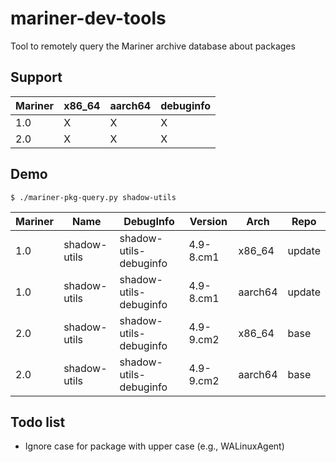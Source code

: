 # mariner-dev-tools
Tool to remotely query the Mariner archive database about packages

## Support
| Mariner   | x86_64 | aarch64 | debuginfo |
| ----------| -------| --------| ----------|
| 1.0       |   X    |    X    |     X     |
| 2.0       |   X    |    X    |     X     |

## Demo
```
$ ./mariner-pkg-query.py shadow-utils
```

| Mariner |     Name     |       DebugInfo        |  Version  |   Arch  |  Repo  |
|---------|--------------|------------------------|-----------|---------|--------|
|   1.0   | shadow-utils | shadow-utils-debuginfo | 4.9-8.cm1 |  x86_64 | update |
|   1.0   | shadow-utils | shadow-utils-debuginfo | 4.9-8.cm1 | aarch64 | update |
|   2.0   | shadow-utils | shadow-utils-debuginfo | 4.9-9.cm2 |  x86_64 |  base  |
|   2.0   | shadow-utils | shadow-utils-debuginfo | 4.9-9.cm2 | aarch64 |  base  |

## Todo list
* Ignore case for package with upper case (e.g., WALinuxAgent)
